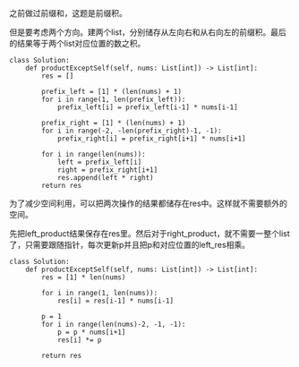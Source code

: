 之前做过前缀和，这题是前缀积。

但是要考虑两个方向。建两个list，分别储存从左向右和从右向左的前缀积。最后的结果等于两个list对应位置的数之积。

```
class Solution:
    def productExceptSelf(self, nums: List[int]) -> List[int]:
        res = []
        
        prefix_left = [1] * (len(nums) + 1)
        for i in range(1, len(prefix_left)):
            prefix_left[i] = prefix_left[i-1] * nums[i-1]
            
        prefix_right = [1] * (len(nums) + 1)
        for i in range(-2, -len(prefix_right)-1, -1):
            prefix_right[i] = prefix_right[i+1] * nums[i+1]
            
        for i in range(len(nums)):
            left = prefix_left[i]
            right = prefix_right[i+1]
            res.append(left * right) 
        return res
```

为了减少空间利用，可以把两次操作的结果都储存在res中。这样就不需要额外的空间。

先把left_product结果保存在res里。然后对于right_product，就不需要一整个list了，只需要跟随指针，每次更新p并且把p和对应位置的left_res相乘。
```
class Solution:
    def productExceptSelf(self, nums: List[int]) -> List[int]:
        res = [1] * len(nums)
        
        for i in range(1, len(nums)):
            res[i] = res[i-1] * nums[i-1]
            
        p = 1
        for i in range(len(nums)-2, -1, -1):
            p = p * nums[i+1]
            res[i] *= p
            
        return res
```
